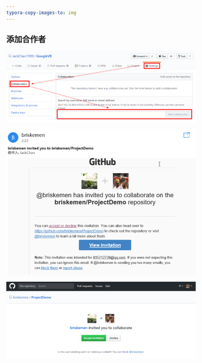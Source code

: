 ```yaml
---
typora-copy-images-to: img
---
```


## 添加合作者

![1493145486953](img/1493145486953.png)

![1493145333715](img/1493145333715.png)

![1493145296671](img/1493145296671.png)